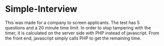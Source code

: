 # Simple-Interview
This was made for a company to screen applicants. The test has 5 questions and a 20 minute time limit. In order to stop tampering with the timer, it is calculated on the server side with PHP instead of javascript. From the front end, javascript simply calls PHP to get the remaining time. 
